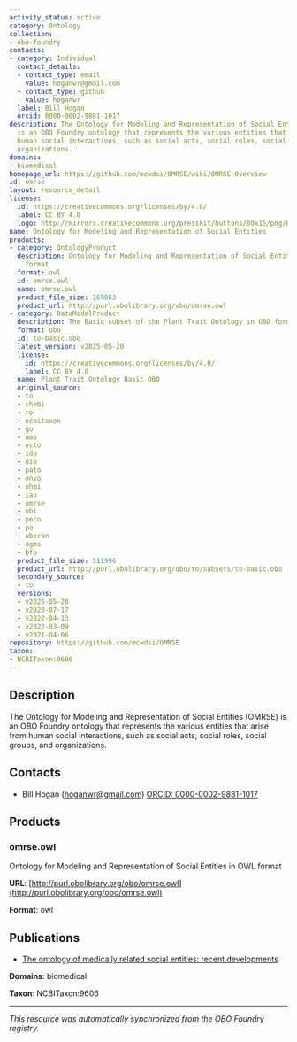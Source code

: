 ```yaml
---
activity_status: active
category: Ontology
collection:
- obo-foundry
contacts:
- category: Individual
  contact_details:
  - contact_type: email
    value: hoganwr@gmail.com
  - contact_type: github
    value: hoganwr
  label: Bill Hogan
  orcid: 0000-0002-9881-1017
description: The Ontology for Modeling and Representation of Social Entities (OMRSE)
  is an OBO Foundry ontology that represents the various entities that arise from
  human social interactions, such as social acts, social roles, social groups, and
  organizations.
domains:
- biomedical
homepage_url: https://github.com/mcwdsi/OMRSE/wiki/OMRSE-Overview
id: omrse
layout: resource_detail
license:
  id: https://creativecommons.org/licenses/by/4.0/
  label: CC BY 4.0
  logo: http://mirrors.creativecommons.org/presskit/buttons/80x15/png/by.png
name: Ontology for Modeling and Representation of Social Entities
products:
- category: OntologyProduct
  description: Ontology for Modeling and Representation of Social Entities in OWL
    format
  format: owl
  id: omrse.owl
  name: omrse.owl
  product_file_size: 169863
  product_url: http://purl.obolibrary.org/obo/omrse.owl
- category: DataModelProduct
  description: The Basic subset of the Plant Trait Ontology in OBO format
  format: obo
  id: to-basic.obo
  latest_version: v2025-05-20
  license:
    id: https://creativecommons.org/licenses/by/4.0/
    label: CC BY 4.0
  name: Plant Trait Ontology Basic OBO
  original_source:
  - to
  - chebi
  - ro
  - ncbitaxon
  - go
  - omo
  - ecto
  - ido
  - oio
  - pato
  - envo
  - ohmi
  - iao
  - omrse
  - obi
  - peco
  - po
  - uberon
  - ogms
  - bfo
  product_file_size: 111996
  product_url: http://purl.obolibrary.org/obo/to/subsets/to-basic.obo
  secondary_source:
  - to
  versions:
  - v2025-05-20
  - v2023-07-17
  - v2022-04-13
  - v2022-03-09
  - v2021-04-06
repository: https://github.com/mcwdsi/OMRSE
taxon:
- NCBITaxon:9606
---
```

## Description

The Ontology for Modeling and Representation of Social Entities (OMRSE) is an OBO Foundry ontology that represents the various entities that arise from human social interactions, such as social acts, social roles, social groups, and organizations.

## Contacts

- Bill Hogan (hoganwr@gmail.com) [ORCID: 0000-0002-9881-1017](https://orcid.org/0000-0002-9881-1017)

## Products

### omrse.owl

Ontology for Modeling and Representation of Social Entities in OWL format

**URL**: [http://purl.obolibrary.org/obo/omrse.owl](http://purl.obolibrary.org/obo/omrse.owl)

**Format**: owl

## Publications

- [The ontology of medically related social entities: recent developments](https://www.ncbi.nlm.nih.gov/pubmed/27406187)

**Domains**: biomedical

**Taxon**: NCBITaxon:9606

---

*This resource was automatically synchronized from the OBO Foundry registry.*